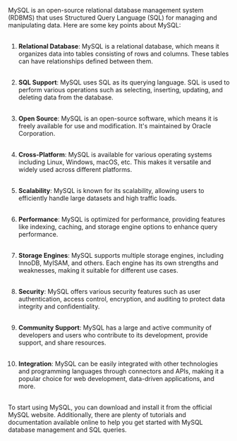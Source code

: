 MySQL is an open-source relational database management system (RDBMS) that uses Structured Query Language (SQL) for managing and manipulating data. Here are some key points about MySQL: <br/><br/>

1. **Relational Database**: MySQL is a relational database, which means it organizes data into tables consisting of rows and columns. These tables can have relationships defined between them. <br/><br/>

2. **SQL Support**: MySQL uses SQL as its querying language. SQL is used to perform various operations such as selecting, inserting, updating, and deleting data from the database. <br/><br/>

3. **Open Source**: MySQL is an open-source software, which means it is freely available for use and modification. It's maintained by Oracle Corporation. <br/><br/>

4. **Cross-Platform**: MySQL is available for various operating systems including Linux, Windows, macOS, etc. This makes it versatile and widely used across different platforms.
 <br/><br/>
5. **Scalability**: MySQL is known for its scalability, allowing users to efficiently handle large datasets and high traffic loads. <br/><br/>

6. **Performance**: MySQL is optimized for performance, providing features like indexing, caching, and storage engine options to enhance query performance. <br/><br/>

7. **Storage Engines**: MySQL supports multiple storage engines, including InnoDB, MyISAM, and others. Each engine has its own strengths and weaknesses, making it suitable for different use cases. <br/><br/>

8. **Security**: MySQL offers various security features such as user authentication, access control, encryption, and auditing to protect data integrity and confidentiality. <br/><br/>

9. **Community Support**: MySQL has a large and active community of developers and users who contribute to its development, provide support, and share resources. <br/><br/>

10. **Integration**: MySQL can be easily integrated with other technologies and programming languages through connectors and APIs, making it a popular choice for web development, data-driven applications, and more. <br/><br/>

To start using MySQL, you can download and install it from the official MySQL website. Additionally, there are plenty of tutorials and documentation available online to help you get started with MySQL database management and SQL queries.